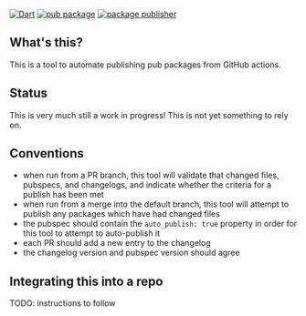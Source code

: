 [![Dart](https://github.com/devoncarew/firehose/actions/workflows/dart.yaml/badge.svg)](https://github.com/devoncarew/firehose/actions/workflows/dart.yaml)
[![pub package](https://img.shields.io/pub/v/firehose.svg)](https://pub.dev/packages/firehose)
[![package publisher](https://img.shields.io/pub/publisher/firehose.svg)](https://pub.dev/packages/firehose/publisher)

## What's this?

This is a tool to automate publishing pub packages from GitHub actions.

## Status

This is very much still a work in progress! This is not yet something to rely on.

## Conventions

- when run from a PR branch, this tool will validate that changed files, pubspecs,
  and changelogs, and indicate whether the criteria for a publish has been met
- when run from a merge into the default branch, this tool will attempt to
  publish any packages which have had changed files
- the pubspec should contain the `auto_publish: true` property in order for this
  tool to attempt to auto-publish it
- each PR should add a new entry to the changelog
- the changelog version and pubspec version should agree

## Integrating this into a repo

TODO: instructions to follow
